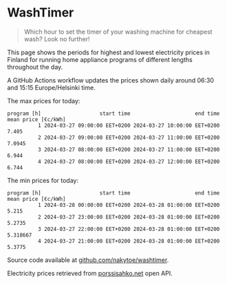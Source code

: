 
# WashTimer

> Which hour to set the timer of your washing machine for cheapest wash? Look no further!

This page shows the periods for highest and lowest electricity prices in Finland 
for running home appliance programs of different lengths throughout the day. 

A GitHub Actions workflow updates the prices shown daily around 06:30 and 15:15 Europe/Helsinki time.

The max prices for today:

	program [h]                   start time                     end time mean price [€c/kWh]
	          1 2024-03-27 09:00:00 EET+0200 2024-03-27 10:00:00 EET+0200               7.405
	          2 2024-03-27 09:00:00 EET+0200 2024-03-27 11:00:00 EET+0200              7.0945
	          3 2024-03-27 08:00:00 EET+0200 2024-03-27 11:00:00 EET+0200               6.944
	          4 2024-03-27 08:00:00 EET+0200 2024-03-27 12:00:00 EET+0200               6.744

The min prices for today:

	program [h]                   start time                     end time mean price [€c/kWh]
	          1 2024-03-28 00:00:00 EET+0200 2024-03-28 01:00:00 EET+0200               5.215
	          2 2024-03-27 23:00:00 EET+0200 2024-03-28 01:00:00 EET+0200              5.2735
	          3 2024-03-27 22:00:00 EET+0200 2024-03-28 01:00:00 EET+0200            5.318667
	          4 2024-03-27 21:00:00 EET+0200 2024-03-28 01:00:00 EET+0200              5.3775


Source code available at [github.com/nakytoe/washtimer](https://github.com/nakytoe/washtimer).

Electricity prices retrieved from [porssisahko.net](https://porssisahko.net/api) open API.
